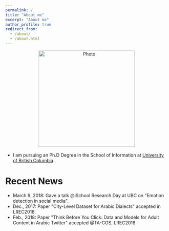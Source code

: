 ```yaml
---
permalink: /
title: "About me"
excerpt: "About me"
author_profile: true
redirect_from: 
  - /about/
  - /about.html
---
```


<p align="center">
  <img src="https://github.com/hasanhuz/halhuzali.github.io/blob/master/files/profile.jpg?raw=true" alt="Photo" style="width: 300px;"/> 
</p>


* I am pursuing an Ph.D Degree in the School of Information at [University of British Columbia](https://www.ubc.ca/). 


# Recent News
* March 9, 2018: Gave a talk @iSchool Research Day at UBC on "Emotion detection in social media".
* Dec., 2017: Paper "City-Level Dataset for Arabic Dialects" accepted in LREC2018.
* Feb., 2018: Paper "Think Before You Click: Data and Models for Adult Content in Arabic Twitter" accepted @TA-COS, LREC2018.
